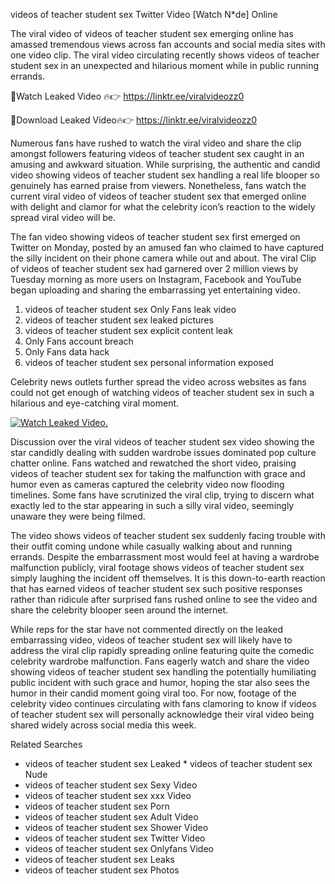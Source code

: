 ﻿videos of teacher student sex Twitter Video [Watch N*de] Online

The viral video of ﻿videos of teacher student sex emerging online has amassed tremendous views across fan accounts and social media sites with one video clip. The viral video circulating recently shows ﻿videos of teacher student sex in an unexpected and hilarious moment while in public running errands. 

🔴Watch Leaked Video 🔥👉  https://linktr.ee/viralvideozz0 

🔴Download Leaked Video🔥👉  https://linktr.ee/viralvideozz0 

Numerous fans have rushed to watch the viral video and share the clip amongst followers featuring ﻿videos of teacher student sex caught in an amusing and awkward situation. While surprising, the authentic and candid video showing ﻿videos of teacher student sex handling a real life blooper so genuinely has earned praise from viewers. Nonetheless, fans watch the current viral video of ﻿videos of teacher student sex that emerged online with delight and clamor for what the celebrity icon’s reaction to the widely spread viral video will be.

The fan video showing ﻿videos of teacher student sex first emerged on Twitter on Monday, posted by an amused fan who claimed to have captured the silly incident on their phone camera while out and about. The viral Clip of ﻿videos of teacher student sex had garnered over 2 million views by Tuesday morning as more users on Instagram, Facebook and YouTube began uploading and sharing the embarrassing yet entertaining video. 

1. ﻿videos of teacher student sex Only Fans leak video
2. ﻿videos of teacher student sex leaked pictures
3. ﻿videos of teacher student sex explicit content leak
4. Only Fans account breach
5. Only Fans data hack
6. ﻿videos of teacher student sex personal information exposed

Celebrity news outlets further spread the video across websites as fans could not get enough of watching ﻿videos of teacher student sex in such a hilarious and eye-catching viral moment. 

[![Watch Leaked Video.](https://miro.medium.com/v2/resize:fit:828/format:webp/1*cilzJN44JGOrTw9NJCrNHA.gif "Watch Leaked Video")](https://linktr.ee/viralvideozz0)

Discussion over the viral ﻿videos of teacher student sex video showing the star candidly dealing with sudden wardrobe issues dominated pop culture chatter online. Fans watched and rewatched the short video, praising ﻿videos of teacher student sex for taking the malfunction with grace and humor even as cameras captured the celebrity video now flooding timelines. Some fans have scrutinized the viral clip, trying to discern what exactly led to the star appearing in such a silly viral video, seemingly unaware they were being filmed.

The video shows ﻿videos of teacher student sex suddenly facing trouble with their outfit coming undone while casually walking about and running errands. Despite the embarrassment most would feel at having a wardrobe malfunction publicly, viral footage shows ﻿videos of teacher student sex simply laughing the incident off themselves. It is this down-to-earth reaction that has earned ﻿videos of teacher student sex such positive responses rather than ridicule after surprised fans rushed online to see the video and share the celebrity blooper seen around the internet.  

While reps for the star have not commented directly on the leaked embarrassing video, ﻿videos of teacher student sex will likely have to address the viral clip rapidly spreading online featuring quite the comedic celebrity wardrobe malfunction. Fans eagerly watch and share the video showing ﻿videos of teacher student sex handling the potentially humiliating public incident with such grace and humor, hoping the star also sees the humor in their candid moment going viral too. For now, footage of the celebrity video continues circulating with fans clamoring to know if ﻿videos of teacher student sex will personally acknowledge their viral video being shared widely across social media this week.

Related Searches
* ﻿videos of teacher student sex Leaked
﻿* videos of teacher student sex Nude
* ﻿videos of teacher student sex Sexy Video
* ﻿videos of teacher student sex xxx Video
* ﻿videos of teacher student sex Porn
* ﻿videos of teacher student sex Adult Video
* ﻿videos of teacher student sex Shower Video
* ﻿videos of teacher student sex Twitter Video
* ﻿videos of teacher student sex Onlyfans Video
* ﻿videos of teacher student sex Leaks
* ﻿videos of teacher student sex Photos